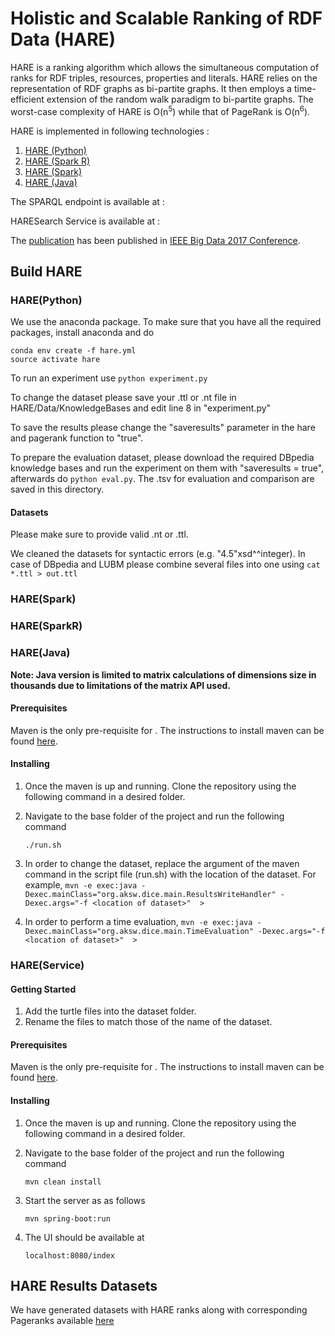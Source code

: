 # Holistic and Scalable Ranking of RDF Data (HARE)
HARE is a ranking algorithm which allows the simultaneous computation of ranks for RDF triples, resources, properties and literals. HARE relies on the representation of RDF graphs as bi-partite graphs. It then employs a time-efficient extension of the random walk paradigm to bi-partite graphs. The worst-case complexity of HARE is O(n<sup>5</sup>) while that of PageRank is O(n<sup>6</sup>).

HARE is implemented in following technologies :

1. [HARE (Python)](https://github.com/dice-group/HARE)
2. [HARE (Spark R)](https://github.com/dice-group/HareSparkR)
3. [HARE (Spark)](https://github.com/dice-group/HareSpark)
4. [HARE (Java)](https://github.com/dice-group/HAREJava)

The SPARQL endpoint is available at :

HARESearch Service is available at :

The [publication](https://svn.aksw.org/papers/2017/ESWC_HARE/public.pdf) has been published in [IEEE Big Data 2017 Conference](http://cci.drexel.edu/bigdata/bigdata2017/).
 

## Build HARE
### HARE(Python)
We use the anaconda package. To make sure that you have all the required packages, install anaconda and do

```
conda env create -f hare.yml
source activate hare
```
To run an experiment use `python experiment.py`

To change the dataset please save your .ttl or .nt file in HARE/Data/KnowledgeBases and edit line 8 in "experiment.py"

To save the results please change the "saveresults" parameter in the hare and pagerank function to "true".

To prepare the evaluation dataset, please download the required DBpedia knowledge bases and run the experiment on them with "saveresults = true", afterwards do `python eval.py`. The .tsv for evaluation and comparison are saved in this directory.

#### Datasets
Please make sure to provide valid .nt or .ttl.

We cleaned the datasets for syntactic errors (e.g. "4.5"xsd^^integer).
In case of DBpedia and LUBM please combine several files into one using `cat *.ttl > out.ttl`
### HARE(Spark)

### HARE(SparkR)

### HARE(Java)
**Note: Java version is limited to matrix calculations of dimensions size in thousands due to limitations of the matrix API used.**
#### Prerequisites
Maven is the only pre-requisite for  . The instructions to install maven can be found [here](https://maven.apache.org/guides/getting-started/maven-in-five-minutes.html).

#### Installing
1. Once the maven is up and running. Clone the repository using the following command in a desired folder.
2. Navigate to the base folder of the project and run the following command
    
    `./run.sh`
3. In order to change the dataset, replace the argument of the maven command in the script file (run.sh) with the location of the dataset. For example, 
`mvn -e exec:java -Dexec.mainClass="org.aksw.dice.main.ResultsWriteHandler" -Dexec.args="-f <location of dataset>"  >`
4. In order to perform a time evaluation, 
`mvn -e exec:java -Dexec.mainClass="org.aksw.dice.main.TimeEvaluation" -Dexec.args="-f <location of dataset>"  >`

### HARE(Service)
#### Getting Started
1. Add the turtle files into the dataset folder.   
2. Rename the files to match those of the name of the dataset.

#### Prerequisites
Maven is the only pre-requisite for  . The instructions to install maven can be found [here](https://maven.apache.org/guides/getting-started/maven-in-five-minutes.html).

#### Installing
1. Once the maven is up and running. Clone the repository using the following command in a desired folder.
2. Navigate to the base folder of the project and run the following command
    
    `mvn clean install` 

3. Start  the server as as follows 

    `mvn spring-boot:run`

4. The UI should be available at 

    `localhost:8080/index`


##  HARE Results Datasets
We have generated datasets with HARE ranks along with corresponding Pageranks available [here](https://hobbitdata.informatik.uni-leipzig.de/hare_results_wikidata/)
